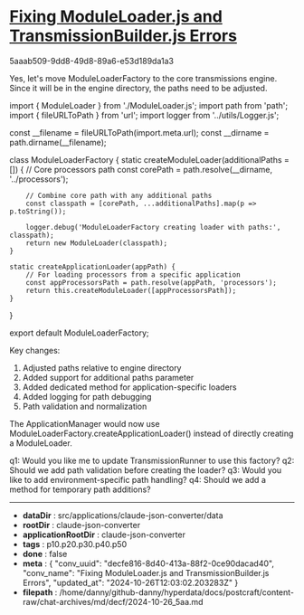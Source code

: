 # [Fixing ModuleLoader.js and TransmissionBuilder.js Errors](https://claude.ai/chat/decfe816-8d40-413a-88f2-0ce90dacad40)

5aaab509-9dd8-49d8-89a6-e53d189da1a3

 Yes, let's move ModuleLoaderFactory to the core transmissions engine. Since it will be in the engine directory, the paths need to be adjusted.

<antArtifact identifier="core-module-loader-factory" type="application/vnd.ant.code" language="javascript" title="Engine ModuleLoaderFactory">
import { ModuleLoader } from './ModuleLoader.js';
import path from 'path';
import { fileURLToPath } from 'url';
import logger from '../utils/Logger.js';

const __filename = fileURLToPath(import.meta.url);
const __dirname = path.dirname(__filename);

class ModuleLoaderFactory {
    static createModuleLoader(additionalPaths = []) {
        // Core processors path
        const corePath = path.resolve(__dirname, '../processors');
        
        // Combine core path with any additional paths
        const classpath = [corePath, ...additionalPaths].map(p => p.toString());
        
        logger.debug('ModuleLoaderFactory creating loader with paths:', classpath);
        return new ModuleLoader(classpath);
    }

    static createApplicationLoader(appPath) {
        // For loading processors from a specific application
        const appProcessorsPath = path.resolve(appPath, 'processors');
        return this.createModuleLoader([appProcessorsPath]);
    }
}

export default ModuleLoaderFactory;
</antArtifact>

Key changes:
1. Adjusted paths relative to engine directory
2. Added support for additional paths parameter
3. Added dedicated method for application-specific loaders
4. Added logging for path debugging
5. Path validation and normalization

The ApplicationManager would now use ModuleLoaderFactory.createApplicationLoader() instead of directly creating a ModuleLoader.

q1: Would you like me to update TransmissionRunner to use this factory?
q2: Should we add path validation before creating the loader?
q3: Would you like to add environment-specific path handling?
q4: Should we add a method for temporary path additions?

---

* **dataDir** : src/applications/claude-json-converter/data
* **rootDir** : claude-json-converter
* **applicationRootDir** : claude-json-converter
* **tags** : p10.p20.p30.p40.p50
* **done** : false
* **meta** : {
  "conv_uuid": "decfe816-8d40-413a-88f2-0ce90dacad40",
  "conv_name": "Fixing ModuleLoader.js and TransmissionBuilder.js Errors",
  "updated_at": "2024-10-26T12:03:02.203283Z"
}
* **filepath** : /home/danny/github-danny/hyperdata/docs/postcraft/content-raw/chat-archives/md/decf/2024-10-26_5aa.md
